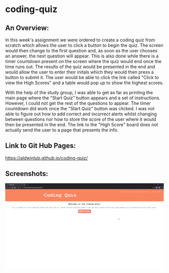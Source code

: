 # coding-quiz

## An Overview:

In this week's assignment we were ordered to create a coding quiz from scratch which allows the user to click a button to begin the quiz. The screen would then change to the first question and, as soon as the user chooses an answer, the next question will appear. This is also done while there is a timer countdown present on the screen where the quiz would end once the time runs out. The results of the quiz would be presented in the end and would allow the user to enter their initals which they would then press a button to submit it. The user would be able to click the link called "Click to view the High Scores" and a table would pop up to show the highest scores.

With the help of the study group, I was able to get as far as printing the main page where the "Start Quiz" button appears and a set of instructions. However, I could not get the rest of the questions to appear. The timer countdown did work once the "Start Quiz" button was clicked. I was not able to figure out how to add correct and incorrect alerts whilst changing between questions nor how to store the score of the user where it would then be presented in the end. The link to the "High Score" board does not actually send the user to a page that presents the info.

## Link to Git Hub Pages:

https://aldwinlub.github.io/coding-quiz/

## Screenshots:

![My coding quiz!](./codingquiz1.png)